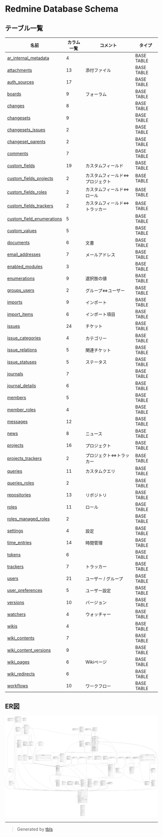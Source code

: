 # Redmine Database Schema

## テーブル一覧

| 名前                                                        | カラム一覧      | コメント                            | タイプ        |
| --------------------------------------------------------- | ---------- | ------------------------------- | ---------- |
| [ar_internal_metadata](ar_internal_metadata.md)           | 4          |                                 | BASE TABLE |
| [attachments](attachments.md)                             | 13         | 添付ファイル                          | BASE TABLE |
| [auth_sources](auth_sources.md)                           | 17         |                                 | BASE TABLE |
| [boards](boards.md)                                       | 9          | フォーラム                           | BASE TABLE |
| [changes](changes.md)                                     | 8          |                                 | BASE TABLE |
| [changesets](changesets.md)                               | 9          |                                 | BASE TABLE |
| [changesets_issues](changesets_issues.md)                 | 2          |                                 | BASE TABLE |
| [changeset_parents](changeset_parents.md)                 | 2          |                                 | BASE TABLE |
| [comments](comments.md)                                   | 7          |                                 | BASE TABLE |
| [custom_fields](custom_fields.md)                         | 19         | カスタムフィールド                       | BASE TABLE |
| [custom_fields_projects](custom_fields_projects.md)       | 2          | カスタムフィールド⇔プロジェクト                | BASE TABLE |
| [custom_fields_roles](custom_fields_roles.md)             | 2          | カスタムフィールド⇔ロール                   | BASE TABLE |
| [custom_fields_trackers](custom_fields_trackers.md)       | 2          | カスタムフィールド⇔トラッカー                 | BASE TABLE |
| [custom_field_enumerations](custom_field_enumerations.md) | 5          |                                 | BASE TABLE |
| [custom_values](custom_values.md)                         | 5          |                                 | BASE TABLE |
| [documents](documents.md)                                 | 6          | 文書                              | BASE TABLE |
| [email_addresses](email_addresses.md)                     | 7          | メールアドレス                         | BASE TABLE |
| [enabled_modules](enabled_modules.md)                     | 3          |                                 | BASE TABLE |
| [enumerations](enumerations.md)                           | 9          | 選択肢の値                           | BASE TABLE |
| [groups_users](groups_users.md)                           | 2          | グループ⇔ユーザー                       | BASE TABLE |
| [imports](imports.md)                                     | 9          | インポート                           | BASE TABLE |
| [import_items](import_items.md)                           | 6          | インポート項目                         | BASE TABLE |
| [issues](issues.md)                                       | 24         | チケット                            | BASE TABLE |
| [issue_categories](issue_categories.md)                   | 4          | カテゴリー                           | BASE TABLE |
| [issue_relations](issue_relations.md)                     | 5          | 関連チケット                          | BASE TABLE |
| [issue_statuses](issue_statuses.md)                       | 5          | ステータス                           | BASE TABLE |
| [journals](journals.md)                                   | 7          |                                 | BASE TABLE |
| [journal_details](journal_details.md)                     | 6          |                                 | BASE TABLE |
| [members](members.md)                                     | 5          |                                 | BASE TABLE |
| [member_roles](member_roles.md)                           | 4          |                                 | BASE TABLE |
| [messages](messages.md)                                   | 12         |                                 | BASE TABLE |
| [news](news.md)                                           | 8          | ニュース                            | BASE TABLE |
| [projects](projects.md)                                   | 16         | プロジェクト                          | BASE TABLE |
| [projects_trackers](projects_trackers.md)                 | 2          | プロジェクト⇔トラッカー                    | BASE TABLE |
| [queries](queries.md)                                     | 11         | カスタムクエリ                         | BASE TABLE |
| [queries_roles](queries_roles.md)                         | 2          |                                 | BASE TABLE |
| [repositories](repositories.md)                           | 13         | リポジトリ                           | BASE TABLE |
| [roles](roles.md)                                         | 11         | ロール                             | BASE TABLE |
| [roles_managed_roles](roles_managed_roles.md)             | 2          |                                 | BASE TABLE |
| [settings](settings.md)                                   | 4          | 設定                              | BASE TABLE |
| [time_entries](time_entries.md)                           | 14         | 時間管理                            | BASE TABLE |
| [tokens](tokens.md)                                       | 6          |                                 | BASE TABLE |
| [trackers](trackers.md)                                   | 7          | トラッカー                           | BASE TABLE |
| [users](users.md)                                         | 21         | ユーザー / グループ                     | BASE TABLE |
| [user_preferences](user_preferences.md)                   | 5          | ユーザー設定                          | BASE TABLE |
| [versions](versions.md)                                   | 10         | バージョン                           | BASE TABLE |
| [watchers](watchers.md)                                   | 4          | ウォッチャー                          | BASE TABLE |
| [wikis](wikis.md)                                         | 4          |                                 | BASE TABLE |
| [wiki_contents](wiki_contents.md)                         | 7          |                                 | BASE TABLE |
| [wiki_content_versions](wiki_content_versions.md)         | 9          |                                 | BASE TABLE |
| [wiki_pages](wiki_pages.md)                               | 6          | Wikiページ                         | BASE TABLE |
| [wiki_redirects](wiki_redirects.md)                       | 6          |                                 | BASE TABLE |
| [workflows](workflows.md)                                 | 10         | ワークフロー                          | BASE TABLE |

## ER図

![er](schema.svg)

---

> Generated by [tbls](https://github.com/k1LoW/tbls)
